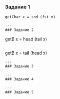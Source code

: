 ### Задание 1  
```
getChar x = snd (fst x)

--- 
### Задание 2
```
getB x = head (tail x)
```

```
getB x = tail (head x)
```
---
### Задание 3

---
### Задание 4

---
### Задание 5
